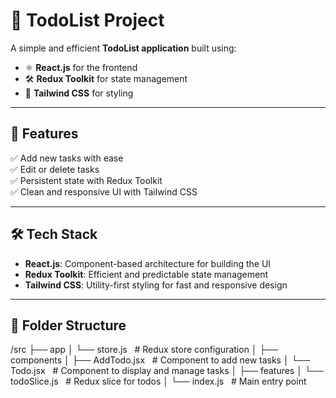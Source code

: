 # 📝 TodoList Project

A simple and efficient **TodoList application** built using:
- ⚛️ **React.js** for the frontend
- 🛠️ **Redux Toolkit** for state management
- 🎨 **Tailwind CSS** for styling

---

## 🚀 **Features**
✅ Add new tasks with ease  
✅ Edit or delete tasks  
✅ Persistent state with Redux Toolkit  
✅ Clean and responsive UI with Tailwind CSS  

---

## 🛠️ **Tech Stack**
- **React.js**: Component-based architecture for building the UI  
- **Redux Toolkit**: Efficient and predictable state management  
- **Tailwind CSS**: Utility-first styling for fast and responsive design  

---

## 📁 Folder Structure
/src
 ├── app
 │    └── store.js       &nbsp;    # Redux store configuration
 │
 ├── components
 │    ├── AddTodo.jsx        &nbsp;      # Component to add new tasks
 │    └── Todo.jsx             &nbsp;     # Component to display and manage tasks
 │
 ├── features
 │    └── todoSlice.js       &nbsp;      # Redux slice for todos
 │
 └── index.js                &nbsp;      # Main entry point

